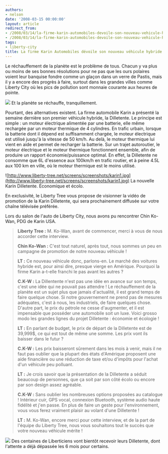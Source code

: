 ```yaml
---
authors:
- nelson
date: '2008-03-15 00:00:00'
layout: article
redirect_from:
- /2008/03/14/la-firme-karin-automobiles-devoile-son-nouveau-vehicule-hybride
- /2008/03/14/la-firme-karin-automobiles-devoile-son-nouveau-vehicule-hybride/
tags:
- liberty-city
title: La firme Karin Automobiles dévoile son nouveau véhicule hybride.
---
```



Le réchauffement de la planète est le problème de tous. Chacun y va plus ou moins de ses bonnes résolutions pour ne pas que les ours polaires voient leur banquise fondre comme un glaçon dans un verre de Pastis, mais il y a encore des progrès à faire, surtout dans les grandes villes comme Liberty City où les pics de pollution sont monnaie courante aux heures de pointe.

![](http://www.liberty-tree.net/screens/screenshots/karin2.jpg) 
Et la planète se réchauffe, tranquillement.

Pourtant, des alternatives existent. La firme automobile Karin a présenté la semaine dernière son premier véhicule hybride, la Dilletente. Le principe est simple : un moteur électrique alimentée par une batterie, elle même rechargée par un moteur thermique de 4 cylindres. En trafic urbain, lorsque la batterie dont il dépend est suffisamment chargée, le moteur électrique est utilisé jusqu'à la vitesse de 50 km/h. Au delà, le moteur thermique lui vient en aide et permet de recharger la batterie. Sur un trajet autoroutier, le moteur électrique et le moteur thermique fonctionnent ensemble, afin de produire un rapport économie/puissance optimal. En effet, la Dilletente ne consomme que 6L d'essence aux 100km/h en trafic routier, et à peine 4.5L aux 100 km en ville, où le moteur thermique est le moins utilisé.

![http://www.liberty-tree.net/screens/screenshots/karin1.jpg](http://www.liberty-tree.net/screens/screenshots/karin1.jpg) 
La nouvelle Karin Dilletente. Économique et écolo.

En exclusivité, le Liberty Tree vous propose de visionner la vidéo de promotion de la Karin Dilletente, qui sera prochainement diffusée sur votre chaîne télévisée préférée.

Lors du salon de l'auto de Liberty City, nous avons pu rencontrer Chin Ko-Wan, PDG de Karin USA.

> **Liberty Tree :** M. Ko-Wan, avant de commencer, merci à vous de nous accorder cette interview.
> 
> **Chin Ko-Wan :** C'est tout naturel, après tout, nous sommes un peu en campagne de promotion de notre nouveau véhicule !
> 
> **LT :** Ce nouveau véhicule donc, parlons-en. Le marché des voitures hybride est, pour ainsi dire, presque vierge en Amérique. Pourquoi la firme Karin a-t-elle franchi le pas avant les autres ?
> 
> **C.K-W :** La Dillentente n'est pas une idée en avance sur son temps, c'est une idée qui ne pouvait pas attendre ! Le réchauffement de la planète est un sujet plus que jamais d'actualité, il est grand temps de faire quelque chose. Si notre gouvernement ne prend pas de mesures adéquates, c'est à nous, les industriels, de faire quelques chose. D'autre part, le prix du pétrole ne cesse d'augmenter, et il est impensable que posséder une automobile soit un luxe. Voici grosso modo les grandes lignes du projet Dilletente : économie et écologie !
> 
> **LT :** En parlant de budget, le prix de départ de la Dilletente est de 39,999$, ce qui est tout de même une somme. Les prix vont ils baisser dans le futur ?
> 
> **C.K-W :** Les prix baisseront sûrement dans les mois à venir, mais il ne faut pas oublier que la plupart des états d'Amérique proposent une aide financière ou une réduction de taxe et/ou d'impôts pour l'achat d'un véhicule peu polluant.
> 
> **LT :** Je crois savoir que la présentation de la Dilletente a séduit beaucoup de personnes, que ça soit par son côté écolo ou encore par son design assez agréable.
> 
> **C.K-W :** Sans oublier les nombreuses options proposées au catalogue ! Intérieur cuir, GPS vocal, connexion Bluetooth, système audio haute fidélité et j'en passe. En plus de faire un geste pour l'environnement, vous vous ferez vraiment plaisir au volant d'une Dilletente !
> 
> **LT :** M. Ko-Wan, encore merci pour cette interview, et de la part de l'équipe du Liberty Tree, nous vous souhaitons tout le succès que votre nouveau véhicule mérite !

![](http://www.liberty-tree.net/screens/screenshots/karin3.jpg) 
Des centaines de Liberticiens vont bientôt recevoir leurs Dilletente, dont l'attente a déjà dépassée les 6 mois pour certains.